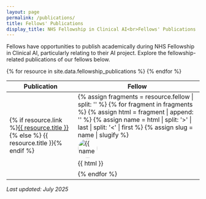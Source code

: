 ```yaml
---
layout: page
permalink: /publications/
title: Fellows' Publications
display_title: NHS Fellowship in Clinical AI<br>Fellows' Publications
---
```


Fellows have opportunities to publish academically during NHS Fellowship in Clinical AI, particularly relating to their AI project.
Explore the fellowship-related publications of our fellows below.


<!-- Fellows' Publications -->
<table class="table table-hover">
  <thead>
    <tr>
      <th scope="col">Publication</th>
      <th scope="col">Fellow</th>
    </tr>
  </thead>
  <tbody>
  {% for resource in site.data.fellowship_publications %}
  <tr>
    <td>{% if resource.link %}<a href="{{ resource.link }}">{{ resource.title }}</a>{% else %} {{ resource.title }}{% endif %}</td>
    <td>
      {% assign fragments = resource.fellow | split: '</a>' %}
      {% for fragment in fragments %}
        {% assign html = fragment | append: '</a>' %}
        {% assign name = html | split: '>' | last | split: '<' | first %}
        {% assign slug = name | slugify %}
        <div style="margin-bottom: 8px;">
          <a href="/fellow/{{ slug }}/">
            <img src="/images/fellow/{{ slug }}.jpg" alt="{{ name }}" style="width: 50px; height: 50px; object-fit: cover; border-radius: 50%; display: block; margin-bottom: 4px;">
          </a>
          {{ html }}
        </div>
      {% endfor %}
    </td>
  </tr>
{% endfor %}
  </tbody>
</table>
<!-- Fellows' Publications -->

<i> Last updated: July 2025 </i>